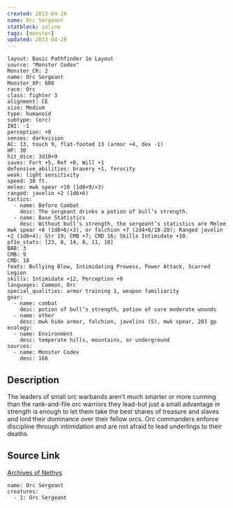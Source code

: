 ```yaml
---
created: 2023-04-28
name: Orc Sergeant
statblock: inline
tags: [monster]
updated: 2023-04-28
---
```

```statblock
layout: Basic Pathfinder 1e Layout
source: "Monster Codex"
Monster_CR: 2
name: Orc Sergeant
Monster_XP: 600
race: Orc
class: fighter 3
alignment: CE
size: Medium
type: humanoid
subtype: (orc)
INI: -1
perception: +0
senses: darkvision
AC: 13, touch 9, flat-footed 13 (armor +4, dex -1)
HP: 30
hit_dice: 3d10+9
saves: Fort +5, Ref +0, Will +1
defensive_abilities: bravery +1, ferocity
weak: light sensitivity
speed: 30 ft.
melee: mwk spear +10 (1d8+9/×3)
ranged: javelin +2 (1d6+6)
tactics:
  - name: Before Combat
    desc: The sergeant drinks a potion of bull’s strength.
  - name: Base Statistics
    desc: Without bull’s strength, the sergeant’s statistics are Melee mwk spear +8 (1d8+6/×3), or falchion +7 (2d4+6/18-20); Ranged javelin +2 (1d6+4); Str 19; CMB +7; CMD 16; Skills Intimidate +10.
pf1e_stats: [23, 8, 14, 8, 11, 10]
BAB: 3
CMB: 9
CMD: 18
feats: Bullying Blow, Intimidating Prowess, Power Attack, Scarred Legion
skills: Intimidate +12, Perception +0
languages: Common, Orc
special_qualities: armor training 1, weapon familiarity
gear:
  - name: combat
    desc: potion of bull’s strength, potion of cure moderate wounds
  - name: other
    desc: mwk hide armor, falchion, javelins (5), mwk spear, 203 gp
ecology:
  - name: Environment
    desc: temperate hills, mountains, or underground
sources:
  - name: Monster Codex
    desc: 166
```
## Description
The leaders of small orc warbands aren’t much smarter or more cunning than the rank-and-file orc warriors they lead-but just a small advantage in strength is enough to let them take the best shares of treasure and slaves and lord their dominance over their fellow orcs. Orc commanders enforce discipline through intimidation and are not afraid to lead underlings to their deaths.
## Source Link
[Archives of Nethys](https://aonprd.com/MonsterDisplay.aspx?ItemName=Orc%20Sergeant)
```encounter-table
name: Orc Sergeant
creatures:
  - 1: Orc Sergeant
```
